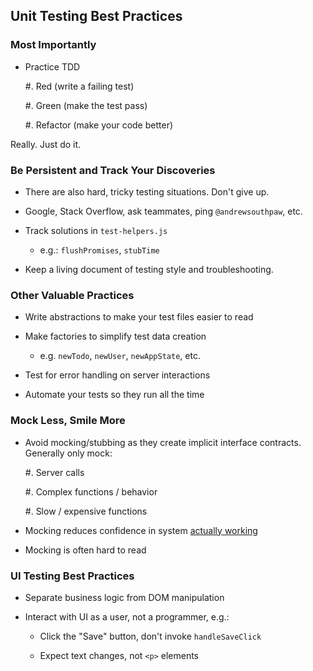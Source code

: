 ## Unit Testing Best Practices

### Most Importantly

  * Practice TDD

    #. Red (write a failing test)

    #. Green (make the test pass)

    #. Refactor (make your code better)

Really. Just do it.

### Be Persistent and Track Your Discoveries

  * There are also hard, tricky testing situations. Don't give up.

  * Google, Stack Overflow, ask teammates, ping `@andrewsouthpaw`, etc.

  * Track solutions in `test-helpers.js`

    * e.g.: `flushPromises`, `stubTime`

  * Keep a living document of testing style and troubleshooting.

### Other Valuable Practices

  * Write abstractions to make your test files easier to read

  * Make factories to simplify test data creation

    * e.g. `newTodo`, `newUser`, `newAppState`, etc.

  * Test for error handling on server interactions

  * Automate your tests so they run all the time

### Mock Less, Smile More

  * Avoid mocking/stubbing as they create implicit interface contracts. Generally only mock:

    #. Server calls

    #. Complex functions / behavior

    #. Slow / expensive functions

  * Mocking reduces confidence in system [actually working](https://img.devrant.com/devrant/rant/r_200166_KJvGZ.gif)

  * Mocking is often hard to read

### UI Testing Best Practices

  * Separate business logic from DOM manipulation

  * Interact with UI as a user, not a programmer, e.g.:

    * Click the "Save" button, don't invoke `handleSaveClick`

    * Expect text changes, not `<p>` elements
